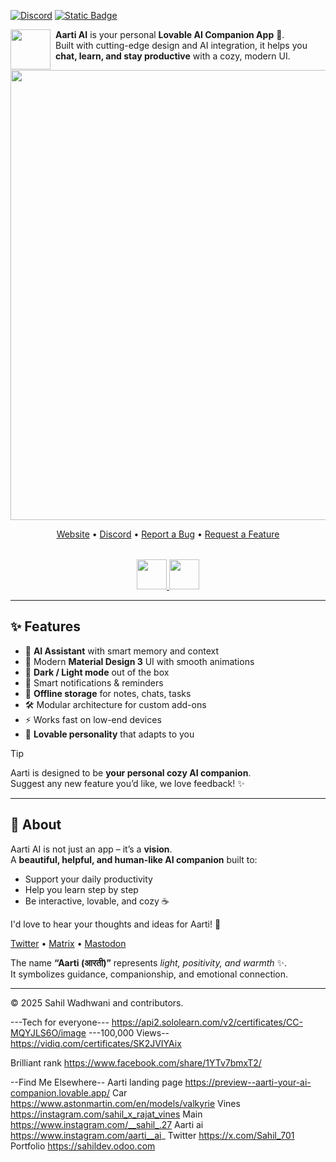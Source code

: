 <!-- SOCIALS -->
[![Discord](https://img.shields.io/discord/1131212086446391430?logo=discord&style=flat&label=Chat)](https://discord.gg/aarti-ai)
[![Static Badge](https://img.shields.io/badge/Sponsor-Me-f79a13)](https://sahil.dev/sponsor)
<!-- SOCIALS -->

<img width="64"
src="./.github/badges/app_icon.png"
align="left"
style="margin-right:8px"/>

**Aarti AI** is your personal **Lovable AI Companion App** 💜.  
Built with cutting-edge design and AI integration, it helps you **chat, learn, and stay productive** with a cozy, modern UI.

<div align="center">
  <img width="720px" src="https://placehold.co/720x400/png?text=Aarti+App+Preview" style="top:80px"/>
</div>

<p align="center">
  <a href="https://aarti.ai">Website</a> •
  <a href="https://discord.gg/aarti-ai">Discord</a> •
  <a href="https://github.com/Sahil-dev7/aarti-ai/issues/new?labels=bug&template=bug_report.yml">Report a Bug</a> •
  <a href="https://github.com/Sahil-dev7/aarti-ai/issues/new?labels=enhancement&template=feature_request.yml">Request a Feature</a>
</p>


<div align="center" style="margin-top:32px">
  <a href="https://play.google.com/store/apps/details?id=com.aarti.ai" target="_blank">    
    <img src="./.github/badges/google_play.svg" height="48px"/>
  </a>
  <a href="https://f-droid.org/packages/com.aarti.ai" target="_blank">
    <img src="./.github/badges/fdroid.png" height="48px"/>
  </a>
</div>

---

## ✨ Features

- 🤖 **AI Assistant** with smart memory and context  
- 🎨 Modern **Material Design 3** UI with smooth animations  
- 🌙 **Dark / Light mode** out of the box  
- 🔔 Smart notifications & reminders  
- 📂 **Offline storage** for notes, chats, tasks  
- 🛠️ Modular architecture for custom add-ons  
- ⚡ Works fast on low-end devices  
- 💜 **Lovable personality** that adapts to you  

> [!TIP]  
> Aarti is designed to be **your personal cozy AI companion**.  
> Suggest any new feature you’d like, we love feedback! ✨  

---

## 💁 About

Aarti AI is not just an app – it’s a **vision**.  
A **beautiful, helpful, and human-like AI companion** built to:  

- Support your daily productivity  
- Help you learn step by step  
- Be interactive, lovable, and cozy ☕  

I'd love to hear your thoughts and ideas for Aarti! 🤗  

[Twitter](https://x.com/aarti_ai) •
[Matrix](https://matrix.to/#/@aarti:matrix.org) •
[Mastodon](https://mastodon.social/@aarti)  

The name **“Aarti (आरती)”** represents *light, positivity, and warmth* ✨.  
It symbolizes guidance, companionship, and emotional connection.

---

© 2025 Sahil Wadhwani and contributors.



---Tech for everyone---
https://api2.sololearn.com/v2/certificates/CC-MQYJLS6O/image
---100,000 Views--
https://vidiq.com/certificates/SK2JVIYAix

Brilliant rank 
https://www.facebook.com/share/1YTv7bmxT2/ 

--Find Me Elsewhere--
Aarti landing page 
https://preview--aarti-your-ai-companion.lovable.app/
Car
https://www.astonmartin.com/en/models/valkyrie 
Vines
https://instagram.com/sahil_x_rajat_vines
Main
https://www.instagram.com/__sahil_.27
Aarti ai
https://www.instagram.com/aarti__ai_
Twitter
https://x.com/Sahil_701
Portfolio
https://sahildev.odoo.com
